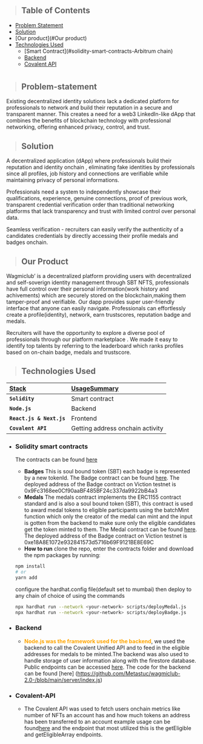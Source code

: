 

> ## Table of Contents

-   [Problem Statement](#Problem-statement)
-   [Solution](#Solution)
-   [Our product](#Our product) 
-   [Technologies Used](#technologies-used)
    -   [Smart Contract](#solidity-smart-contracts-Arbitrum chain)
    -   [Backend](#backend)
    -   [Covalent API](#Covalent-API)
#

> ## Problem-statement


Existing decentralized identity solutions lack a dedicated platform for professionals to network 
and build their reputation in a secure and transparent manner. This creates a need for a web3 
LinkedIn-like dApp that combines the benefits of blockchain technology with professional networking, 
offering enhanced privacy, control, and trust.

> ## Solution
A decentralized application (dApp) where professionals build their reputation and identity onchain ,
eliminating fake identities by professionals since all profiles, job history and connections  are verifiable while
maintaining privacy of personal informations.


Professionals need a system to independently showcase their qualifications, experience, genuine
connections, proof of previous work, transparent credential verification order than traditional networking  
platforms that lack transparency and trust with limited control over personal data.

Seamless verification - recruiters can easily verify the authenticity of a candidates credentials by directly
accessing their profile medals and badges onchain.

> ## Our Product
Wagmiclub’ is a decentralized platform providing users with decentralized and self-soverign identity management through SBT NFTS, professionals
have full control over their personal information(work history and achivements)  which are securely stored on the blockchain,making them tamper-proof
and verifiable.
Our dapp provides super user-friendly interface that anyone can easily navigate.  Professionals can effortlessly create a profile(identity), network,
earn trustscores, reputation badge and medals.
  
Recruiters will have the opportunity to explore a diverse pool of  professionals through our platform marketplace . We made it easy to identify 
top talents by referring to the leaderboard which ranks  profiles based on on-chain badge, medals and trustscore. 

> ## Technologies Used

| <b><u>Stack</u></b>      | <b><u>UsageSummary</u></b>                           |
| :----------------------- | :--------------------------------------------------- |
| **`Solidity`**           | Smart contract                                       |
| **`Node.js`**            | Backend                                              |
| **`React.js & Next.js`** | Frontend                                             |
| **`Covalent API`**       | Getting address onchain activity                     |

-   ### **Solidity smart contracts**

    The contracts can be found [here](https://github.com/Metastuc/wagmiclub-2.0-/tree/main/contracts)

    -   **Badges** This is soul bound token (SBT) each badge is represented by a new tokenId. The Badge contract can be found [here](https://github.com/Metastuc/wagmiclub-2.0-/blob/main/contracts/contracts/Badge.sol). The deployed address of the Badge contract on Viction testnet is 0x9Fc3168ee0Cf90aaBF485BF24c337da9922bB4a3
    -   **Medals** The medals contract implements the ERC1155 contract standard and is also a soul bound token (SBT), this contract is used to award medal tokens to eligible participants using the batchMint function which only the creator of the medal can mint and the input is gotten from the backend to make sure only the eligible candidates get the token minted to them. The Medal contract can be found [here](https://github.com/Metastuc/wagmiclub-2.0-/blob/main/contracts/contracts/Medal.sol). The deployed address of the Badge contract on Viction testnet is 0xe18A8E1072e932841573d5716b69F9121BE8E69C
    -   **How to run** clone the repo, enter the contracts folder and download the npm packages by running: 
    ```bash
    npm install
    # or
    yarn add
    ```
    configure the hardhat.config file(default set to mumbai) then deploy to any chain of choice of using the commands
    ```bash
    npx hardhat run --network <your-network> scripts/deployMedal.js
    npx hardhat run --network <your-network> scripts/deployBadge.js
    ```

-   ### **Backend**

    -   <b style="color: orange">Node.js was the framework used for the backend</b>, we used the backend to call the Covalent Unified API and to feed in the eligible addresses for medals to be minted.The backend was also used to handle storage of user information along with the firestore database. Public endpoints can be accessed [here](wagmi-backend.up.railway.app). The code for the backend can be found [here] (https://github.com/Metastuc/wagmiclub-2.0-/blob/main/server/index.js)
    
-   ### **Covalent-API**

    -   The Covalent API was used to fetch users onchain metrics like number of NFTs an account has and how much tokens an address has been transferred to an account example usage can be found[here](https://github.com/Metastuc/wagmiclub-2.0-/blob/main/server/index.js) and the endpoint that most utilized this is the getEligible and getEligibleArray endpoints.
